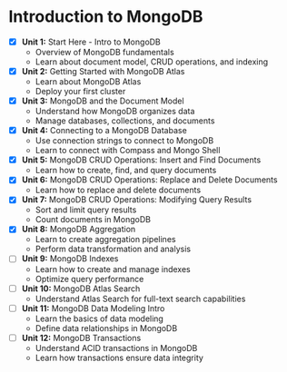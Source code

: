 # Introduction to MongoDB

- [X] **Unit 1:** Start Here - Intro to MongoDB
  - Overview of MongoDB fundamentals
  - Learn about document model, CRUD operations, and indexing
- [X] **Unit 2:** Getting Started with MongoDB Atlas
  - Learn about MongoDB Atlas
  - Deploy your first cluster
- [X] **Unit 3:** MongoDB and the Document Model
  - Understand how MongoDB organizes data
  - Manage databases, collections, and documents
- [X] **Unit 4:** Connecting to a MongoDB Database
  - Use connection strings to connect to MongoDB
  - Learn to connect with Compass and Mongo Shell
- [X] **Unit 5:** MongoDB CRUD Operations: Insert and Find Documents
  - Learn how to create, find, and query documents
- [x] **Unit 6:** MongoDB CRUD Operations: Replace and Delete Documents
  - Learn how to replace and delete documents
- [X] **Unit 7:** MongoDB CRUD Operations: Modifying Query Results
  - Sort and limit query results
  - Count documents in MongoDB
- [X] **Unit 8:** MongoDB Aggregation
  - Learn to create aggregation pipelines
  - Perform data transformation and analysis
- [ ] **Unit 9:** MongoDB Indexes
  - Learn how to create and manage indexes
  - Optimize query performance
- [ ] **Unit 10:** MongoDB Atlas Search
  - Understand Atlas Search for full-text search capabilities
- [ ] **Unit 11:** MongoDB Data Modeling Intro
  - Learn the basics of data modeling
  - Define data relationships in MongoDB
- [ ] **Unit 12:** MongoDB Transactions
  - Understand ACID transactions in MongoDB
  - Learn how transactions ensure data integrity
